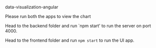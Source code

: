 data-visualization-angular

Please run both the apps to view the chart

Head to the backend folder and run `npm start' to run the server on port 4000.

Head to the frontend folder and run `npm start` to run the UI app.
